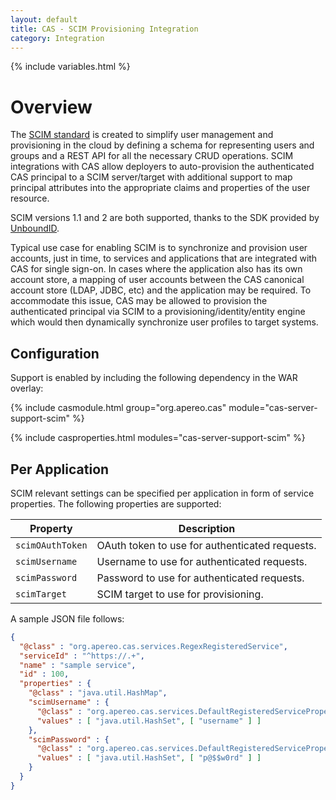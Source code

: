 ```yaml
---
layout: default
title: CAS - SCIM Provisioning Integration
category: Integration
---
```


{% include variables.html %}

# Overview

The [SCIM standard](http://www.simplecloud.info/) is created to simplify user management and provisioning in the cloud by
defining a schema for representing users and groups and a REST API for all the necessary CRUD operations. SCIM 
integrations with CAS allow deployers to auto-provision the authenticated CAS principal to a SCIM server/target 
with additional support to map principal attributes into the appropriate claims and properties of the user resource.

SCIM versions 1.1 and 2 are both supported, thanks to the SDK provided by [UnboundID](https://github.com/PingIdentity).

Typical use case for enabling SCIM is to synchronize and provision user accounts, just in time, 
to services and applications that are integrated with CAS for single sign-on. In cases where 
the application also has its own account store, a mapping of user accounts between 
the CAS canonical account store (LDAP, JDBC, etc) and the application may be required. To 
accommodate this issue, CAS may be allowed to provision the authenticated principal 
via SCIM to a provisioning/identity/entity engine which would then dynamically synchronize user profiles to target systems.

## Configuration

Support is enabled by including the following dependency in the WAR overlay:

{% include casmodule.html group="org.apereo.cas" module="cas-server-support-scim" %}

{% include casproperties.html modules="cas-server-support-scim" %}

## Per Application

SCIM relevant settings can be specified per application in form of service properties. The
following properties are supported:

| Property          | Description
|-------------------|-----------------------------------------------------------------------
| `scimOAuthToken`  | OAuth token to use for authenticated requests.
| `scimUsername`    | Username to use for authenticated requests.
| `scimPassword`    | Password to use for authenticated requests.
| `scimTarget`      | SCIM target to use for provisioning.
 
A sample JSON file follows:

```json
{
  "@class" : "org.apereo.cas.services.RegexRegisteredService",
  "serviceId" : "^https://.+",
  "name" : "sample service",
  "id" : 100,
  "properties" : {
    "@class" : "java.util.HashMap",
    "scimUsername" : {
      "@class" : "org.apereo.cas.services.DefaultRegisteredServiceProperty",
      "values" : [ "java.util.HashSet", [ "username" ] ]
    },
    "scimPassword" : {
      "@class" : "org.apereo.cas.services.DefaultRegisteredServiceProperty",
      "values" : [ "java.util.HashSet", [ "p@$$w0rd" ] ]
    }
  }
}
```
